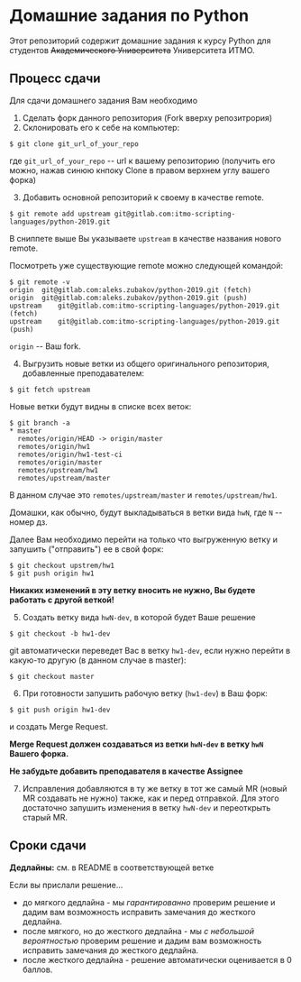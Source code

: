 # Домашние задания по Python 

Этот репозиторий содержит домашние задания к курсу Python для студентов 
~~Академического Университета~~ Университета ИТМО.

## Процесс сдачи

Для сдачи домашнего задания Вам необходимо
1. Сделать форк данного репозитория (Fork вверху репозитрория)
2. Склонировать его к себе на компьютер:
```
$ git clone git_url_of_your_repo 
```
где `git_url_of_your_repo` -- url к вашему репозиторию (получить его можно, 
нажав синюю кнпоку Clone в правом верхнем углу вашего форка)

3. Добавить основной репозиторий к своему в качестве remote.
```
$ git remote add upstream git@gitlab.com:itmo-scripting-languages/python-2019.git
```
В сниппете выше Вы указываете `upstream` в качестве названия нового remote.

Посмотреть уже существующие remote можно следующей командой:
```
$ git remote -v
origin	git@gitlab.com:aleks.zubakov/python-2019.git (fetch)
origin	git@gitlab.com:aleks.zubakov/python-2019.git (push)
upstream	git@gitlab.com:itmo-scripting-languages/python-2019.git (fetch)
upstream	git@gitlab.com:itmo-scripting-languages/python-2019.git (push)
```

`origin` -- Ваш fork. 

4. Выгрузить новые ветки из общего оригинального репозитория, 
добавленные преподавателем:
```
$ git fetch upstream
```

Новые ветки будут видны в списке всех веток:
```
$ git branch -a
* master
  remotes/origin/HEAD -> origin/master
  remotes/origin/hw1
  remotes/origin/hw1-test-ci
  remotes/origin/master
  remotes/upstream/hw1
  remotes/upstream/master
```

В данном случае это `remotes/upstream/master` и `remotes/upstream/hw1`. 

Домашки, как обычно, будут выкладываться в ветки вида `hwN`, где `N` -- номер 
дз.

Далее Вам необходимо перейти на только что выгруженную ветку и запушить
("отправить") ее в свой форк:
```
$ git checkout upstrem/hw1
$ git push origin hw1
```

**Никаких изменений в эту ветку вносить не нужно, Вы будете работать с другой веткой!**

5. Создать ветку вида `hwN-dev`, в которой будет Ваше решение
```
$ git checkout -b hw1-dev
```
git автоматически переведет Вас в ветку `hw1-dev`, если нужно перейти в какую-то 
другую (в данном случае в master):
```
$ git checkout master 
```

6. При готовности запушить рабочую ветку (`hw1-dev`) в Ваш форк:
```
$ git push origin hw1-dev
```

и создать Merge Request. 

**Merge Request должен создаваться из ветки `hwN-dev` в ветку `hwN` Вашего форка.**

**Не забудьте добавить преподавателя в качестве Assignee**

7. Исправления добавляются в ту же ветку в тот же самый MR (новый MR 
создавать не нужно) также, как и перед отправкой. Для этого достаточно запушить 
изменения в ветку `hwN-dev` и переоткрыть старый MR.

## Сроки сдачи 
**Дедлайны:** см. в README в соответствующей ветке

Если вы прислали решение...
* до мягкого дедлайна - мы _гарантированно_ проверим решение и дадим вам возможность исправить замечания до жесткого дедлайна.
* после мягкого, но до жесткого дедлайна - мы _с небольшой вероятностью_ проверим решение и дадим вам возможность исправить замечания до жесткого дедлайна.
* после жесткого дедлайна - решение автоматически оценивается в 0 баллов.
